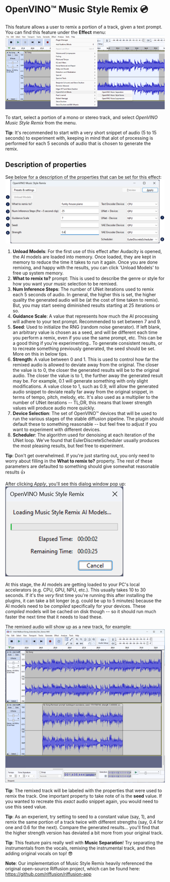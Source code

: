 # OpenVINO™ Music Style Remix :cd:

This feature allows a user to remix a portion of a track, given a text prompt. You can find this feature under the **Effect** menu:
![](menu.png)

To start, select a portion of a mono or stereo track, and select *OpenVINO Music Style Remix* from the menu.  

**Tip**: It's recommended to start with a very short snippet of audio (5 to 15 seconds) to experiment with, keeping in mind that alot of processing is performed for each 5 seconds of audio that is chosen to generate the remix. 

## Description of properties
See below for a description of the properties that can be set for this effect:  
![](properties.png)  
1. **Unload Models**: For the first use of this effect after Audacity is opened, the AI models are loaded into memory. Once loaded, they are kept in memory to reduce the time it takes to run it again. Once you are done remixing, and happy with the results, you can click 'Unload Models' to free up system memory.
2. **What to remix to?** prompt: This is used to describe the genre or style for how you want your music selection to be remixed.
3. **Num Inference Steps**: The number of UNet iterations used to remix each 5 seconds of audio. In general, the higher this is set, the higher quality the generated audio will be (at the cost of time taken to remix). But, you may start seeing diminished results starting at 25 iterations or so.
4. **Guidance Scale**: A value that represents how much the AI processing  will adhere to your text prompt. Recommended to set between 7 and 9.
5. **Seed**: Used to initialize the RNG (random noise generator). If left blank, an arbitrary value is chosen as a seed, and will be different each time you perform a remix, even if you use the same prompt, etc. This can be a good thing if you're experimenting.. To generate consistent results, or to recreate something previously generated, the seed should be set. More on this in below tips.
6. **Strength**: A value between 0 and 1. This is used to control how far the remixed audio is allowed to deviate away from the original. The closer the value is to 0, the closer the generated results will be to the original audio. The closer the value is to 1, the further away the generated result may be. For example, 0.1 will generate something with only slight modifications. A value close to 1, such as 0.9, will allow the generated audio snippet to deviate really far away from the original snippet, in terms of tempo, pitch, melody, etc. It's also used as a multiplier to the number of UNet iterations -- TL;DR, this means that lower strength values will produce audio more quickly.
7. **Device Selection**: The set of OpenVINO™ devices that will be used to run the various stages of the stable diffusion pipeline. The plugin should default these to something reasonable -- but feel free to adjust if you want to experiment with different devices.
8. **Scheduler**: The algorithm used for denoising at each iteration of the UNet loop. We've found that EulerDiscreteScheduler usually produces the most pleasing results, but feel free to experiment.

**Tip**: Don't get overwhelmed. If you're just starting out, you only need to worry about filling in the **What to remix to?** property. The rest of these parameters are defaulted to something should give somewhat reasonable results :thumbsup: 

After clicking *Apply*, you'll see this dialog window pop up:  
![](loading.png)

At this stage, the AI models are getting loaded to your PC's local accelerators (e.g. CPU, GPU, NPU, etc.). This usually takes 10 to 30 seconds. If it's the *very* first time you're running this after installing the plugins, it can take a bit longer (e.g. could be up to 5 minutes) because the AI models need to be *compiled* specifically for your devices. These *compiled* models will be cached on disk though -- so it should run much faster the next time that it needs to load these.  

The remixed audio will show up as a new track, for example:
![](output.png)

**Tip**: The remixed track will be labeled with the properties that were used to remix the track. One important property to take note of is the **seed** value. If you wanted to recreate this *exact* audio snippet again, you would need to use this seed value.

**Tip**: As an experient, try setting to seed to a constant value (say, 1), and remix the same portion of a track twice with different strengths (say, 0.4 for one and 0.6 for the next). Compare the generated results... you'll find that the higher strength version has deviated a bit more from your original track.

**Tip**: This feature pairs really well with **Music Separation**! Try separating the instrumentals from the vocals, remixing the instrumental track, and then adding original vocals on top! :sunglasses:

**Note**: Our implementation of Music Style Remix heavily referenced the original open-source Riffusion project, which can be found here: https://github.com/riffusion/riffusion-app
